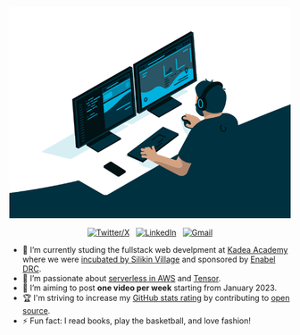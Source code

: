 <div align="center">

[![Hello World, I'm Exousia!](assets/readme/code.gif)](https://github.com/duc243)


[![Twitter/X](https://skillicons.dev/icons?i=twitter)](https://twitter.com/ekeey_8) &nbsp;
[![LinkedIn](https://skillicons.dev/icons?i=linkedin)](https://www.linkedin.com/in/exousiakaseka/) &nbsp;
[![Gmail](https://skillicons.dev/icons?i=gmail)](mailto:kasekaexousia@gmail.com?subject=Hello%20Jasper,%20From%20Github)

</div>

- 🔭 I’m currently studing the fullstack web develpment at [Kadea Academy](https://cd.linkedin.com/company/kadeaacademy) where we were [incubated by Silikin Village](https://cd.linkedin.com/company/silikin-village) and sponsored by [Enabel DRC](https://fr.linkedin.com/company/enabel).
- 🌱 I’m passionate about [serverless in AWS](https://aws.amazon.com/serverless/) and [Tensor](https://www.tensorflow.org).
- 📝 I’m aiming to post **one video per week** starting from January 2023.
- 🏆 I'm striving to increase my [GitHub stats rating](#🏆-my-stats) by contributing to [open source](https://opensource.com/resources/what-open-source).
- ⚡ Fun fact: I read books, play the basketball, and love fashion!
